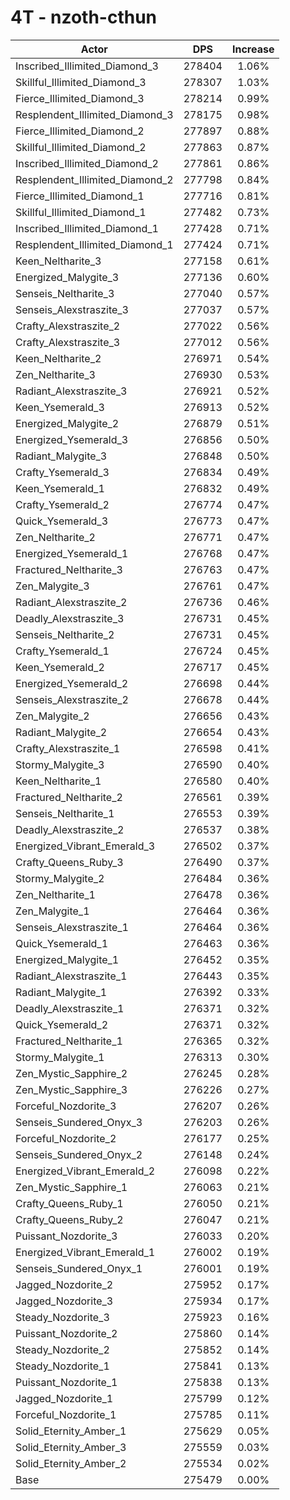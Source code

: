 # 4T - nzoth-cthun
| Actor | DPS | Increase |
|---|:---:|:---:|
|Inscribed_Illimited_Diamond_3|278404|1.06%|
|Skillful_Illimited_Diamond_3|278307|1.03%|
|Fierce_Illimited_Diamond_3|278214|0.99%|
|Resplendent_Illimited_Diamond_3|278175|0.98%|
|Fierce_Illimited_Diamond_2|277897|0.88%|
|Skillful_Illimited_Diamond_2|277863|0.87%|
|Inscribed_Illimited_Diamond_2|277861|0.86%|
|Resplendent_Illimited_Diamond_2|277798|0.84%|
|Fierce_Illimited_Diamond_1|277716|0.81%|
|Skillful_Illimited_Diamond_1|277482|0.73%|
|Inscribed_Illimited_Diamond_1|277428|0.71%|
|Resplendent_Illimited_Diamond_1|277424|0.71%|
|Keen_Neltharite_3|277158|0.61%|
|Energized_Malygite_3|277136|0.60%|
|Senseis_Neltharite_3|277040|0.57%|
|Senseis_Alexstraszite_3|277037|0.57%|
|Crafty_Alexstraszite_2|277022|0.56%|
|Crafty_Alexstraszite_3|277012|0.56%|
|Keen_Neltharite_2|276971|0.54%|
|Zen_Neltharite_3|276930|0.53%|
|Radiant_Alexstraszite_3|276921|0.52%|
|Keen_Ysemerald_3|276913|0.52%|
|Energized_Malygite_2|276879|0.51%|
|Energized_Ysemerald_3|276856|0.50%|
|Radiant_Malygite_3|276848|0.50%|
|Crafty_Ysemerald_3|276834|0.49%|
|Keen_Ysemerald_1|276832|0.49%|
|Crafty_Ysemerald_2|276774|0.47%|
|Quick_Ysemerald_3|276773|0.47%|
|Zen_Neltharite_2|276771|0.47%|
|Energized_Ysemerald_1|276768|0.47%|
|Fractured_Neltharite_3|276763|0.47%|
|Zen_Malygite_3|276761|0.47%|
|Radiant_Alexstraszite_2|276736|0.46%|
|Deadly_Alexstraszite_3|276731|0.45%|
|Senseis_Neltharite_2|276731|0.45%|
|Crafty_Ysemerald_1|276724|0.45%|
|Keen_Ysemerald_2|276717|0.45%|
|Energized_Ysemerald_2|276698|0.44%|
|Senseis_Alexstraszite_2|276678|0.44%|
|Zen_Malygite_2|276656|0.43%|
|Radiant_Malygite_2|276654|0.43%|
|Crafty_Alexstraszite_1|276598|0.41%|
|Stormy_Malygite_3|276590|0.40%|
|Keen_Neltharite_1|276580|0.40%|
|Fractured_Neltharite_2|276561|0.39%|
|Senseis_Neltharite_1|276553|0.39%|
|Deadly_Alexstraszite_2|276537|0.38%|
|Energized_Vibrant_Emerald_3|276502|0.37%|
|Crafty_Queens_Ruby_3|276490|0.37%|
|Stormy_Malygite_2|276484|0.36%|
|Zen_Neltharite_1|276478|0.36%|
|Zen_Malygite_1|276464|0.36%|
|Senseis_Alexstraszite_1|276464|0.36%|
|Quick_Ysemerald_1|276463|0.36%|
|Energized_Malygite_1|276452|0.35%|
|Radiant_Alexstraszite_1|276443|0.35%|
|Radiant_Malygite_1|276392|0.33%|
|Deadly_Alexstraszite_1|276371|0.32%|
|Quick_Ysemerald_2|276371|0.32%|
|Fractured_Neltharite_1|276365|0.32%|
|Stormy_Malygite_1|276313|0.30%|
|Zen_Mystic_Sapphire_2|276245|0.28%|
|Zen_Mystic_Sapphire_3|276226|0.27%|
|Forceful_Nozdorite_3|276207|0.26%|
|Senseis_Sundered_Onyx_3|276203|0.26%|
|Forceful_Nozdorite_2|276177|0.25%|
|Senseis_Sundered_Onyx_2|276148|0.24%|
|Energized_Vibrant_Emerald_2|276098|0.22%|
|Zen_Mystic_Sapphire_1|276063|0.21%|
|Crafty_Queens_Ruby_1|276050|0.21%|
|Crafty_Queens_Ruby_2|276047|0.21%|
|Puissant_Nozdorite_3|276033|0.20%|
|Energized_Vibrant_Emerald_1|276002|0.19%|
|Senseis_Sundered_Onyx_1|276001|0.19%|
|Jagged_Nozdorite_2|275952|0.17%|
|Jagged_Nozdorite_3|275934|0.17%|
|Steady_Nozdorite_3|275923|0.16%|
|Puissant_Nozdorite_2|275860|0.14%|
|Steady_Nozdorite_2|275852|0.14%|
|Steady_Nozdorite_1|275841|0.13%|
|Puissant_Nozdorite_1|275838|0.13%|
|Jagged_Nozdorite_1|275799|0.12%|
|Forceful_Nozdorite_1|275785|0.11%|
|Solid_Eternity_Amber_1|275629|0.05%|
|Solid_Eternity_Amber_3|275559|0.03%|
|Solid_Eternity_Amber_2|275534|0.02%|
|Base|275479|0.00%|
